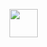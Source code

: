 <a href="https://wakatime.com"><img src="https://wakatime.com/share/@0858d29e-7a84-490e-88b5-48d3025496c9/47d967e9-5aff-4055-8ea0-0679155b4503.png" style="width:50px;height:50px;"/></a>

<!--Hi there 👋

<!--
**ravendark888/ravendark888** is a ✨ _special_ ✨ repository because its `README.md` (this file) appears on your GitHub profile.
<!--
Here are some ideas to get you started:
<--
- 🔭 I’m currently working on ...
- 🌱 I’m currently learning ...
- 👯 I’m looking to collaborate on ...
- 🤔 I’m looking for help with ...
- 💬 Ask me about ...
- 📫 How to reach me: ...
- 😄 Pronouns: ...
- ⚡ Fun fact: ...
-->

